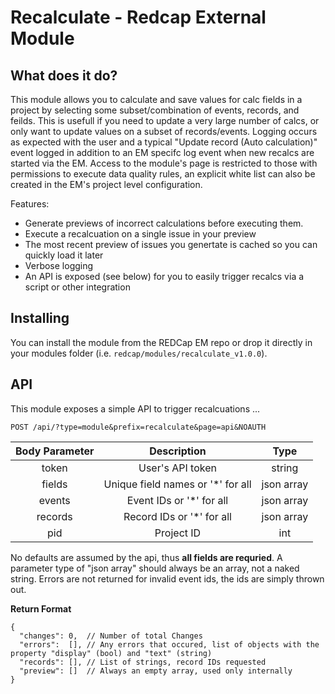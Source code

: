 # Recalculate - Redcap External Module

## What does it do?

This module allows you to calculate and save values for calc fields in a project by selecting some subset/combination of events, records, and feilds. This is usefull if you need to update a very large number of calcs, or only want to update values on a subset of records/events. Logging occurs as expected with the user and a typical "Update record (Auto calculation)" event logged in addition to an EM specifc log event when new recalcs are started via the EM. Access to the module's page is restricted to those with permissions to execute data quality rules, an explicit white list can also be created in the EM's project level configuration.

Features:

* Generate previews of incorrect calculations before executing them. 
* Execute a recalcuation on a single issue in your preview
* The most recent preview of issues you genertate is cached so you can quickly load it later
* Verbose logging
* An API is exposed (see below) for you to easily trigger recalcs via a script or other integration

## Installing

You can install the module from the REDCap EM repo or drop it directly in your modules folder (i.e. `redcap/modules/recalculate_v1.0.0`).

## API

This module exposes a simple API to trigger recalcuations ...

`POST /api/?type=module&prefix=recalculate&page=api&NOAUTH`

|**Body Parameter**|              **Description**             |   **Type**   |
|:-----------------:|:---------------------------------------:|:------------:|
|   token           |   User's API token                      |  string      |
|   fields          |   Unique field names or '*' for all     |  json array  |
|   events          |   Event IDs or '*' for all              |  json array  |
|   records         |   Record IDs or '*' for all             |  json array  |
|   pid             |   Project ID                            |  int         |

No defaults are assumed by the api, thus **all fields are requried**. A parameter type of "json array" should always be an array, not a naked string. Errors are not returned for invalid event ids, the ids are simply thrown out.

**Return Format**
```
{
  "changes": 0,  // Number of total Changes
  "errors":  [], // Any errors that occured, list of objects with the property "display" (bool) and "text" (string)
  "records": [], // List of strings, record IDs requested
  "preview": []  // Always an empty array, used only internally
}
```